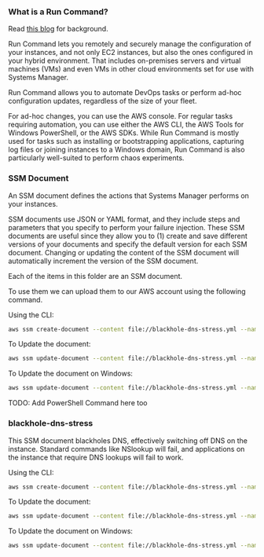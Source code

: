 ### What is a Run Command?
Read [this blog](https://medium.com/@adhorn/injecting-chaos-to-amazon-ec2-using-amazon-system-manager-ca95ee7878f5) 
for background.

Run Command lets you remotely and securely manage the configuration of your 
instances, and not only EC2 instances, but also the ones configured 
in your hybrid environment. That includes on-premises servers and virtual machines (VMs) 
and even VMs in other cloud environments set for use with Systems Manager.

Run Command allows you to automate DevOps tasks or perform ad-hoc 
configuration updates, regardless of the size of your fleet.

For ad-hoc changes, you can use the AWS console. 
For regular tasks requiring automation, you can use either the 
AWS CLI, the AWS Tools for Windows PowerShell, or the AWS SDKs.
While Run Command is mostly used for tasks such as installing or 
bootstrapping applications, capturing log files or joining instances to a 
Windows domain, Run Command is also particularly well-suited to 
perform chaos experiments.

### SSM Document
An SSM document defines the actions that Systems 
Manager performs on your instances. 

SSM documents use JSON or YAML format, and they include steps and 
parameters that you specify to perform your failure injection. 
These SSM documents are useful since they allow you to (1) 
create and save different versions of your documents and specify 
the default version for each SSM document. Changing or updating 
the content of the SSM document will automatically increment 
the version of the SSM document.

Each of the items in this folder are an SSM document.

To use them we can upload them to our AWS account using the following command.

Using the CLI:
```bash
aws ssm create-document --content file://blackhole-dns-stress.yml --name "blackhole-dns-stress" --document-type "Command" --document-format YAML
```
To Update the document:
```bash
aws ssm update-document --content file://blackhole-dns-stress.yml --name "blackhole-dns-stress" --document-version '$LATEST'
```
To Update the document on Windows:
```bash
aws ssm update-document --content file://blackhole-dns-stress.yml --name "blackhole-dns-stress" --document-version "$LATEST"
```
TODO: Add PowerShell Command here too

### blackhole-dns-stress
This SSM document blackholes DNS, effectively switching off DNS on the instance. 
Standard commands like NSlookup will fail, and applications on the instance that 
require DNS lookups will fail to work.

Using the CLI:
```bash
aws ssm create-document --content file://blackhole-dns-stress.yml --name "blackhole-dns-stress" --document-type "Command" --document-format YAML
```
To Update the document:
```bash
aws ssm update-document --content file://blackhole-dns-stress.yml --name "blackhole-dns-stress" --document-version '$LATEST'
```
To Update the document on Windows:
```bash
aws ssm update-document --content file://blackhole-dns-stress.yml --name "blackhole-dns-stress" --document-version "$LATEST"
```

                     
